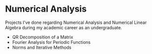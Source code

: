 # Numerical Analysis
Projects I've done regarding Numerical Analysis and Numerical Linear Algebra during my academic career as an undergraduate.

-  QR Decomposition of a Matrix
-  Fourier Analysis for Periodic Functions
-  Norms and Iterative Methods
